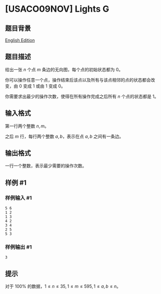 # [USACO09NOV] Lights G

## 题目背景

[English Edition](https://www.luogu.com.cn/paste/410oq6t5)

## 题目描述

给出一张 $n$ 个点 $m$ 条边的无向图，每个点的初始状态都为 $0$。  

你可以操作任意一个点，操作结束后该点以及所有与该点相邻的点的状态都会改变，由 $0$ 变成 $1$ 或由 $1$ 变成 $0$。  

你需要求出最少的操作次数，使得在所有操作完成之后所有 $n$ 个点的状态都是 $1$。

## 输入格式

第一行两个整数 $n, m$。

之后 $m$ 行，每行两个整数 $a, b$，表示在点 $a, b$ 之间有一条边。

## 输出格式

一行一个整数，表示最少需要的操作次数。

## 样例 #1

### 样例输入 #1

```
5 6 
1 2 
1 3 
4 2 
3 4 
2 5 
5 3
```

### 样例输出 #1

```
3
```

## 提示

对于 $100\%$ 的数据，$1\le n\le35,1\le m\le595, 1\le a,b\le n$。